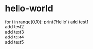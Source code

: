 # hello-world
for i in range(0,10):
  print('Hello')
add test1 \
add test2 \
add test3 \
add test4 \
add test5